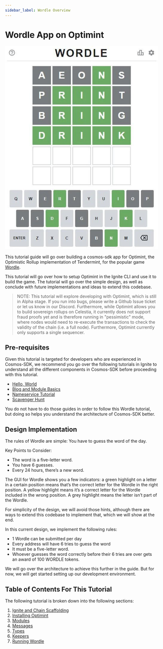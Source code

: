 ```yaml
---
sidebar_label: Wordle Overview
---
```


# Wordle App on Optimint

![mamaki-testnet](/img/wordle.jpg)

This tutorial guide will go over building a cosmos-sdk app for Optimint, the Optimistic Rollup implementation of Tendermint, for the popular game [Wordle](https://www.nytimes.com/games/wordle/index.html).

This tutorial will go over how to setup Optimint in the Ignite CLI and use it to build the game. The tutorial will go over the simple design, as well as conclude with future implementations and ideas to extend this codebase.

> NOTE: This tutorial will explore developing with Optimint, which is still in Alpha stage. If you run into bugs, please write a Github Issue ticket or let us know in our Discord. Furthermore, while Optimint allows you to build sovereign rollups on Celestia, it currently does not support fraud proofs yet and is therefore running in "pessimistic" mode, where nodes would need to re-execute the transactions to check the validity of the chain (i.e. a full node). Furthermore, Optimint currently only supports a single sequencer.

## Pre-requisites

Given this tutorial is targeted for developers who are experienced in Cosmos-SDK, we recommend you go over the following tutorials in Ignite to understand all the different components in Cosmos-SDK before proceeding with this tutorial.

* [Hello, World](https://docs.ignite.com/guide/hello)
* [Blog and Module Basics](https://docs.ignite.com/guide/blog)
* [Nameservice Tutorial](https://docs.ignite.com/guide/nameservice)
* [Scavenger Hunt](https://docs.ignite.com/guide/scavenge)

You do not have to do those guides in order to follow this Wordle tutorial, but doing so helps you understand the architecture of Cosmos-SDK better.

## Design Implementation

The rules of Wordle are simple: You have to guess the word of the day.

Key Points to Consider:

* The word is a five-letter word.
* You have 6 guesses.
* Every 24 hours, there’s a new word.

The GUI for Wordle shows you a few indicators: a green highlight on a letter in a certain position means that’s the correct letter for the Wordle in the right position. A yellow highlight means it’s a correct letter for the Wordle included in the wrong position. A grey highlight means the letter isn’t part of the Wordle.

For simplicity of the design, we will avoid those hints, although there are ways to extend this codebase to implement that, which we will show at the end.

In this current design, we implement the following rules:

* 1 Wordle can be submitted per day
* Every address will have 6 tries to guess the word
* It must be a five-letter word.
* Whoever guesses the word correctly before their 6 tries are over gets an award of 100 WORDLE tokens.

We will go over the architecture to achieve this further in the guide. But for now, we will get started setting up our development environment.

## Table of Contents For This Tutorial

The following tutorial is broken down into the following sections:

1. [Ignite and Chain Scaffolding](./scaffold-wordle.md)
2. [Installing Optimint](./install-optimint.md)
3. [Modules](./wordle-module.md)
4. [Messages](./wordle-messages.md)
5. [Types](./wordle-types.md)
6. [Keepers](./wordle-keeper.md)
7. [Running Wordle](./run-wordle.md)
